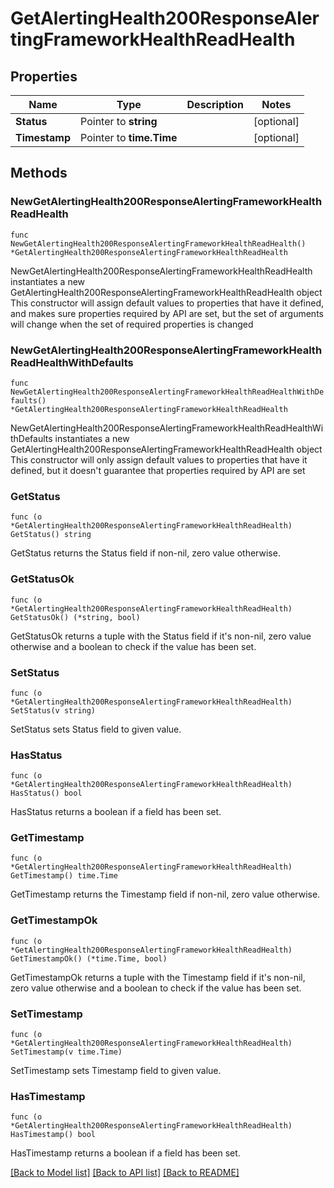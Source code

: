 # GetAlertingHealth200ResponseAlertingFrameworkHealthReadHealth

## Properties

Name | Type | Description | Notes
------------ | ------------- | ------------- | -------------
**Status** | Pointer to **string** |  | [optional] 
**Timestamp** | Pointer to **time.Time** |  | [optional] 

## Methods

### NewGetAlertingHealth200ResponseAlertingFrameworkHealthReadHealth

`func NewGetAlertingHealth200ResponseAlertingFrameworkHealthReadHealth() *GetAlertingHealth200ResponseAlertingFrameworkHealthReadHealth`

NewGetAlertingHealth200ResponseAlertingFrameworkHealthReadHealth instantiates a new GetAlertingHealth200ResponseAlertingFrameworkHealthReadHealth object
This constructor will assign default values to properties that have it defined,
and makes sure properties required by API are set, but the set of arguments
will change when the set of required properties is changed

### NewGetAlertingHealth200ResponseAlertingFrameworkHealthReadHealthWithDefaults

`func NewGetAlertingHealth200ResponseAlertingFrameworkHealthReadHealthWithDefaults() *GetAlertingHealth200ResponseAlertingFrameworkHealthReadHealth`

NewGetAlertingHealth200ResponseAlertingFrameworkHealthReadHealthWithDefaults instantiates a new GetAlertingHealth200ResponseAlertingFrameworkHealthReadHealth object
This constructor will only assign default values to properties that have it defined,
but it doesn't guarantee that properties required by API are set

### GetStatus

`func (o *GetAlertingHealth200ResponseAlertingFrameworkHealthReadHealth) GetStatus() string`

GetStatus returns the Status field if non-nil, zero value otherwise.

### GetStatusOk

`func (o *GetAlertingHealth200ResponseAlertingFrameworkHealthReadHealth) GetStatusOk() (*string, bool)`

GetStatusOk returns a tuple with the Status field if it's non-nil, zero value otherwise
and a boolean to check if the value has been set.

### SetStatus

`func (o *GetAlertingHealth200ResponseAlertingFrameworkHealthReadHealth) SetStatus(v string)`

SetStatus sets Status field to given value.

### HasStatus

`func (o *GetAlertingHealth200ResponseAlertingFrameworkHealthReadHealth) HasStatus() bool`

HasStatus returns a boolean if a field has been set.

### GetTimestamp

`func (o *GetAlertingHealth200ResponseAlertingFrameworkHealthReadHealth) GetTimestamp() time.Time`

GetTimestamp returns the Timestamp field if non-nil, zero value otherwise.

### GetTimestampOk

`func (o *GetAlertingHealth200ResponseAlertingFrameworkHealthReadHealth) GetTimestampOk() (*time.Time, bool)`

GetTimestampOk returns a tuple with the Timestamp field if it's non-nil, zero value otherwise
and a boolean to check if the value has been set.

### SetTimestamp

`func (o *GetAlertingHealth200ResponseAlertingFrameworkHealthReadHealth) SetTimestamp(v time.Time)`

SetTimestamp sets Timestamp field to given value.

### HasTimestamp

`func (o *GetAlertingHealth200ResponseAlertingFrameworkHealthReadHealth) HasTimestamp() bool`

HasTimestamp returns a boolean if a field has been set.


[[Back to Model list]](../README.md#documentation-for-models) [[Back to API list]](../README.md#documentation-for-api-endpoints) [[Back to README]](../README.md)


